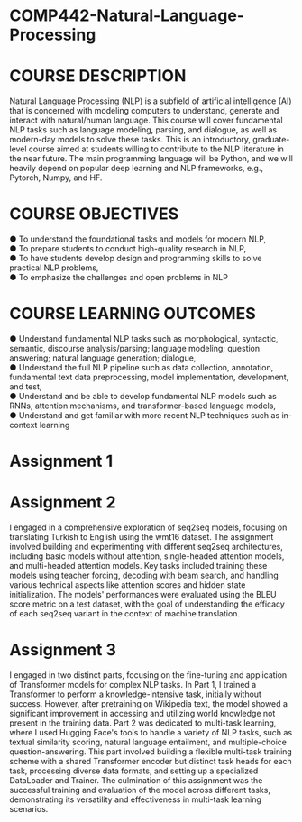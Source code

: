 # COMP442-Natural-Language-Processing
# COURSE DESCRIPTION
Natural Language Processing (NLP) is a subfield of artificial intelligence (AI) that is
concerned with modeling computers to understand, generate and interact with natural/human
language. This course will cover fundamental NLP tasks such as language modeling,
parsing, and dialogue, as well as modern-day models to solve these tasks. This is an
introductory, graduate-level course aimed at students willing to contribute to the NLP
literature in the near future. The main programming language will be Python, and we will
heavily depend on popular deep learning and NLP frameworks, e.g., Pytorch, Numpy, and
HF.
# COURSE OBJECTIVES
● To understand the foundational tasks and models for modern NLP,<br>
● To prepare students to conduct high-quality research in NLP,<br>
● To have students develop design and programming skills to solve practical NLP
problems,<br>
● To emphasize the challenges and open problems in NLP
# COURSE LEARNING OUTCOMES
● Understand fundamental NLP tasks such as morphological, syntactic, semantic,
discourse analysis/parsing; language modeling; question answering; natural language
generation; dialogue,<br>
● Understand the full NLP pipeline such as data collection, annotation, fundamental text
data preprocessing, model implementation, development, and test,<br>
● Understand and be able to develop fundamental NLP models such as RNNs,
attention mechanisms, and transformer-based language models,<br>
● Understand and get familiar with more recent NLP techniques such as in-context
learning

# Assignment 1


# Assignment 2
I engaged in a comprehensive exploration of seq2seq models, focusing on translating Turkish to English using the wmt16 dataset. The assignment involved building and experimenting with different seq2seq architectures, including basic models without attention, single-headed attention models, and multi-headed attention models. Key tasks included training these models using teacher forcing, decoding with beam search, and handling various technical aspects like attention scores and hidden state initialization. The models' performances were evaluated using the BLEU score metric on a test dataset, with the goal of understanding the efficacy of each seq2seq variant in the context of machine translation.

# Assignment 3
I engaged in two distinct parts, focusing on the fine-tuning and application of Transformer models for complex NLP tasks. In Part 1, I trained a Transformer to perform a knowledge-intensive task, initially without success. However, after pretraining on Wikipedia text, the model showed a significant improvement in accessing and utilizing world knowledge not present in the training data. Part 2 was dedicated to multi-task learning, where I used Hugging Face's tools to handle a variety of NLP tasks, such as textual similarity scoring, natural language entailment, and multiple-choice question-answering. This part involved building a flexible multi-task training scheme with a shared Transformer encoder but distinct task heads for each task, processing diverse data formats, and setting up a specialized DataLoader and Trainer. The culmination of this assignment was the successful training and evaluation of the model across different tasks, demonstrating its versatility and effectiveness in multi-task learning scenarios.
